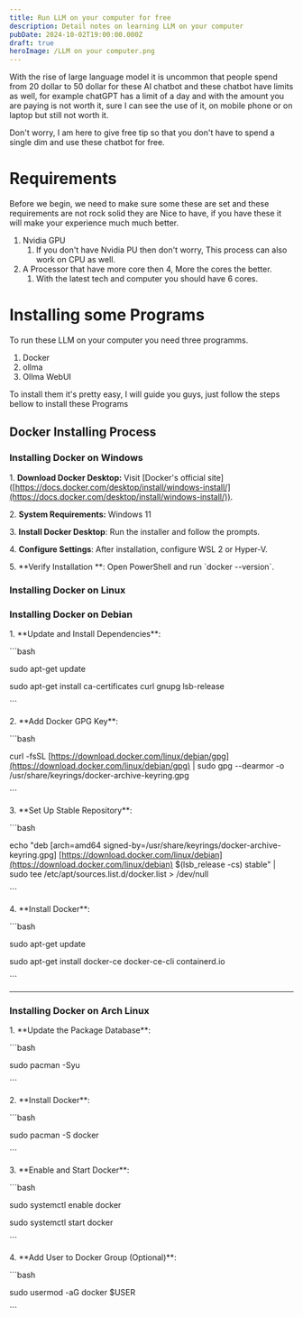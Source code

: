 ```yaml
---
title: Run LLM on your computer for free
description: Detail notes on learning LLM on your computer
pubDate: 2024-10-02T19:00:00.000Z
draft: true
heroImage: /LLM on your computer.png
---
```


With the rise of large language model it is uncommon that people spend from 20 dollar to 50 dollar for these AI chatbot and these chatbot have limits as well, for example chatGPT has a limit of a day and with the amount you are paying is not worth it, sure I can see the use of it, on mobile phone or on laptop but still not worth it.

Don't worry, I am here to give free tip so that you don't have to spend a single dim and use these chatbot for free.

# Requirements

Before we begin, we need to make sure some these are set and these requirements are not rock solid they are Nice to have, if you have these it will make your experience much much better.

1. Nvidia GPU
   1. If you don't have Nvidia PU then don't worry, This process can also work on CPU as well.
2. A Processor that have more core then 4, More the cores the better.
   1. With the latest tech and computer you should have 6 cores.

# Installing some Programs

To run these LLM on your computer you need three programms.

1. Docker
2. ollma
3. Ollma WebUI

To install them it's pretty easy, I will guide you guys, just follow the steps bellow to install these Programs

## Docker Installing Process

### Installing Docker on Windows

1\. **Download Docker Desktop:**  Visit \[Docker's official site]\([https://docs.docker.com/desktop/install/windows-install/](https://docs.docker.com/desktop/install/windows-install/)).

2\. **System Requirements:** Windows 11

3\. **Install Docker Desktop**: Run the installer and follow the prompts.

4\. **Configure Settings**: After installation, configure WSL 2 or Hyper-V.

5\. \*\*Verify Installation \*\*: Open PowerShell and run \`docker --version\`.

### Installing Docker on Linux

### Installing Docker on Debian

1\. \*\*Update and Install Dependencies\*\*:

\`\`\`bash

sudo apt-get update

sudo apt-get install ca-certificates curl gnupg lsb-release

\`\`\`

2\. \*\*Add Docker GPG Key\*\*:

\`\`\`bash

curl -fsSL [https://download.docker.com/linux/debian/gpg](https://download.docker.com/linux/debian/gpg) | sudo gpg --dearmor -o /usr/share/keyrings/docker-archive-keyring.gpg

\`\`\`

3\. \*\*Set Up Stable Repository\*\*:

\`\`\`bash

echo "deb \[arch=amd64 signed-by=/usr/share/keyrings/docker-archive-keyring.gpg] [https://download.docker.com/linux/debian](https://download.docker.com/linux/debian) $(lsb\_release -cs) stable" | sudo tee /etc/apt/sources.list.d/docker.list > /dev/null

\`\`\`

4\. \*\*Install Docker\*\*:

\`\`\`bash

sudo apt-get update

sudo apt-get install docker-ce docker-ce-cli containerd.io

\`\`\`

***

### Installing Docker on Arch Linux

1\. \*\*Update the Package Database\*\*:

\`\`\`bash

sudo pacman -Syu

\`\`\`

2\. \*\*Install Docker\*\*:

\`\`\`bash

sudo pacman -S docker

\`\`\`

3\. \*\*Enable and Start Docker\*\*:

\`\`\`bash

sudo systemctl enable docker

sudo systemctl start docker

\`\`\`

4\. \*\*Add User to Docker Group (Optional)\*\*:

\`\`\`bash

sudo usermod -aG docker $USER

\`\`\`
